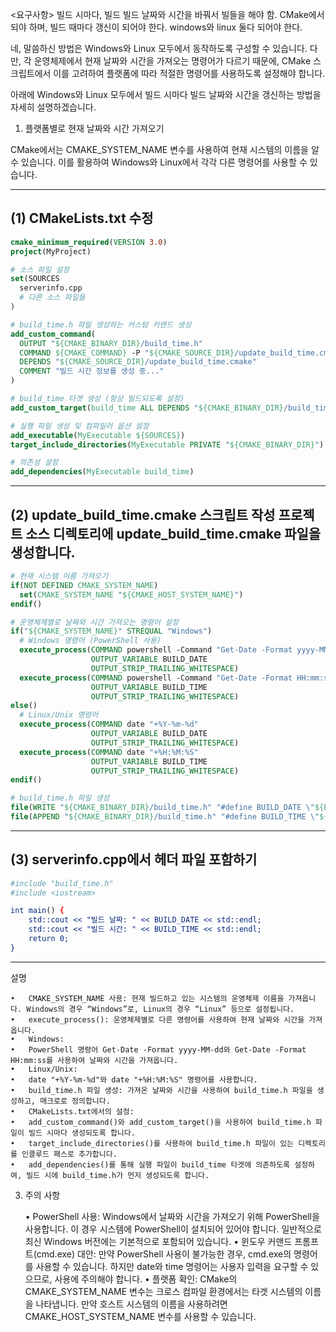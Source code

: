 <요구사항>
빌드 시마다, 빌드 빌드 날짜와 시간을 바꿔서 빌들을 해야 함.
CMake에서 되야 하며, 빌드 때마다 갱신이 되어야 한다.
windows와 linux 둘다 되어야 한다.


네, 말씀하신 방법은 Windows와 Linux 모두에서 동작하도록 구성할 수 있습니다. 다만, 각 운영체제에서 현재 날짜와 시간을 가져오는 명령어가 다르기 때문에, CMake 스크립트에서 이를 고려하여 플랫폼에 따라 적절한 명령어를 사용하도록 설정해야 합니다.

아래에 Windows와 Linux 모두에서 빌드 시마다 빌드 날짜와 시간을 갱신하는 방법을 자세히 설명하겠습니다.

1. 플랫폼별로 현재 날짜와 시간 가져오기

CMake에서는 CMAKE_SYSTEM_NAME 변수를 사용하여 현재 시스템의 이름을 알 수 있습니다. 이를 활용하여 Windows와 Linux에서 각각 다른 명령어를 사용할 수 있습니다.

---
(1) CMakeLists.txt 수정
---
``` cmake
cmake_minimum_required(VERSION 3.0)
project(MyProject)

# 소스 파일 설정
set(SOURCES
  serverinfo.cpp
  # 다른 소스 파일들
)

# build_time.h 파일 생성하는 커스텀 커맨드 생성
add_custom_command(
  OUTPUT "${CMAKE_BINARY_DIR}/build_time.h"
  COMMAND ${CMAKE_COMMAND} -P "${CMAKE_SOURCE_DIR}/update_build_time.cmake"
  DEPENDS "${CMAKE_SOURCE_DIR}/update_build_time.cmake"
  COMMENT "빌드 시간 정보를 생성 중..."
)

# build_time 타겟 생성 (항상 빌드되도록 설정)
add_custom_target(build_time ALL DEPENDS "${CMAKE_BINARY_DIR}/build_time.h")

# 실행 파일 생성 및 컴파일러 옵션 설정
add_executable(MyExecutable ${SOURCES})
target_include_directories(MyExecutable PRIVATE "${CMAKE_BINARY_DIR}")

# 의존성 설정
add_dependencies(MyExecutable build_time)
```

---
(2) update_build_time.cmake 스크립트 작성
프로젝트 소스 디렉토리에 update_build_time.cmake 파일을 생성합니다.
---
``` cmake
# 현재 시스템 이름 가져오기
if(NOT DEFINED CMAKE_SYSTEM_NAME)
  set(CMAKE_SYSTEM_NAME "${CMAKE_HOST_SYSTEM_NAME}")
endif()

# 운영체제별로 날짜와 시간 가져오는 명령어 설정
if("${CMAKE_SYSTEM_NAME}" STREQUAL "Windows")
  # Windows 명령어 (PowerShell 사용)
  execute_process(COMMAND powershell -Command "Get-Date -Format yyyy-MM-dd"
                  OUTPUT_VARIABLE BUILD_DATE
                  OUTPUT_STRIP_TRAILING_WHITESPACE)
  execute_process(COMMAND powershell -Command "Get-Date -Format HH:mm:ss"
                  OUTPUT_VARIABLE BUILD_TIME
                  OUTPUT_STRIP_TRAILING_WHITESPACE)
else()
  # Linux/Unix 명령어
  execute_process(COMMAND date "+%Y-%m-%d"
                  OUTPUT_VARIABLE BUILD_DATE
                  OUTPUT_STRIP_TRAILING_WHITESPACE)
  execute_process(COMMAND date "+%H:%M:%S"
                  OUTPUT_VARIABLE BUILD_TIME
                  OUTPUT_STRIP_TRAILING_WHITESPACE)
endif()

# build_time.h 파일 생성
file(WRITE "${CMAKE_BINARY_DIR}/build_time.h" "#define BUILD_DATE \"${BUILD_DATE}\"\n")
file(APPEND "${CMAKE_BINARY_DIR}/build_time.h" "#define BUILD_TIME \"${BUILD_TIME}\"\n")
```

---
(3) serverinfo.cpp에서 헤더 파일 포함하기
---
``` cmake
#include "build_time.h"
#include <iostream>

int main() {
    std::cout << "빌드 날짜: " << BUILD_DATE << std::endl;
    std::cout << "빌드 시간: " << BUILD_TIME << std::endl;
    return 0;
}
```
---

설명

	•	CMAKE_SYSTEM_NAME 사용: 현재 빌드하고 있는 시스템의 운영체제 이름을 가져옵니다. Windows의 경우 “Windows”로, Linux의 경우 “Linux” 등으로 설정됩니다.
	•	execute_process(): 운영체제별로 다른 명령어를 사용하여 현재 날짜와 시간을 가져옵니다.
	•	Windows:
	•	PowerShell 명령어 Get-Date -Format yyyy-MM-dd와 Get-Date -Format HH:mm:ss를 사용하여 날짜와 시간을 가져옵니다.
	•	Linux/Unix:
	•	date "+%Y-%m-%d"와 date "+%H:%M:%S" 명령어를 사용합니다.
	•	build_time.h 파일 생성: 가져온 날짜와 시간을 사용하여 build_time.h 파일을 생성하고, 매크로로 정의합니다.
	•	CMakeLists.txt에서의 설정:
	•	add_custom_command()와 add_custom_target()을 사용하여 build_time.h 파일이 빌드 시마다 생성되도록 합니다.
	•	target_include_directories()를 사용하여 build_time.h 파일이 있는 디렉토리를 인클루드 패스로 추가합니다.
	•	add_dependencies()를 통해 실행 파일이 build_time 타겟에 의존하도록 설정하여, 빌드 시에 build_time.h가 먼저 생성되도록 합니다.

3. 주의 사항

	•	PowerShell 사용: Windows에서 날짜와 시간을 가져오기 위해 PowerShell을 사용합니다. 이 경우 시스템에 PowerShell이 설치되어 있어야 합니다. 일반적으로 최신 Windows 버전에는 기본적으로 포함되어 있습니다.
	•	윈도우 커맨드 프롬프트(cmd.exe) 대안: 만약 PowerShell 사용이 불가능한 경우, cmd.exe의 명령어를 사용할 수 있습니다. 하지만 date와 time 명령어는 사용자 입력을 요구할 수 있으므로, 사용에 주의해야 합니다.
	•	플랫폼 확인: CMake의 CMAKE_SYSTEM_NAME 변수는 크로스 컴파일 환경에서는 타겟 시스템의 이름을 나타냅니다. 만약 호스트 시스템의 이름을 사용하려면 CMAKE_HOST_SYSTEM_NAME 변수를 사용할 수 있습니다.


